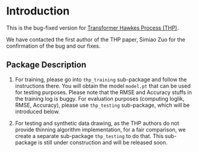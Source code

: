 # Introduction
This is the bug-fixed version for [Transformer Hawkes Process (THP)](https://arxiv.org/abs/2002.09291).

We have contacted the first author of the THP paper, Simiao Zuo for the confirmation of the bug and our fixes. 

## Package Description
1. For training, please go into `thp_training` sub-package and follow the instructions there. You will obtain the model `model.pt` that can be used for testing purposes. 
Please note that the RMSE and Accuracy stuffs in the training log is buggy.
For evaluation purposes (computing loglik, RMSE, Accuracy), please use `thp_testing` sub-package, which will be introduced below.

2. For testing and synthetic data drawing, as the THP authors do not provide thinning algorithm implementation, for a fair comparison, we create a separate sub-package `thp_testing` to do that. 
This sub-package is still under construction and will be released soon.